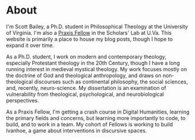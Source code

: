# About

I'm Scott Bailey, a Ph.D. student in Philosophical Theology at the University of Virginia. I'm also a [Praxis Fellow](http://praxis.scholarslab.org/) in the Scholars' Lab at U.Va. This website is primarily a place to house my blog posts, though I hope to expand it over time. 

As a Ph.D. student, I work on modern and contemporary theology, especially Protestant theology in the 20th Century, though I have a long running interest in medieval mystical theology. My work focuses mostly on the doctrine of God and theological anthropology, and draws on non-theological discourses such as continental philosophy, the social sciences, and, recently, neuro-science. My dissertation is an examination of vulnerability from theological, psychological, and neurobiological perspectives. 

As a Praxis Fellow, I'm getting a crash course in Digital Humanities, learning the primary fields and concerns, but learning more importantly to code, to build, and to work in a team. My cohort of Fellows is working to build Ivanhoe, a game about interventions in discursive spaces.